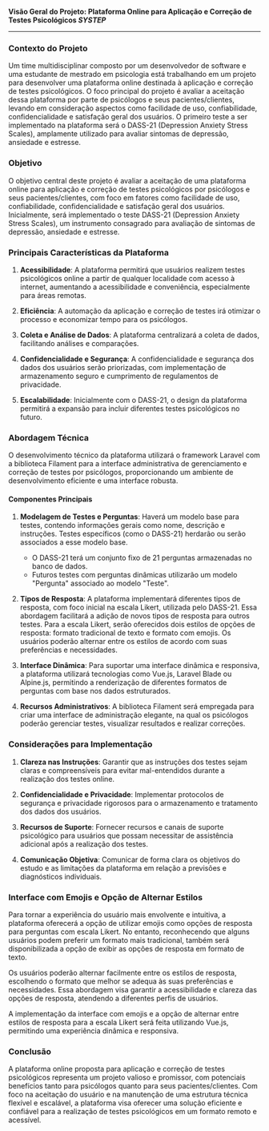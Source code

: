 **Visão Geral do Projeto: Plataforma Online para Aplicação e Correção de Testes Psicológicos _SYSTEP_**

---

### Contexto do Projeto

Um time multidisciplinar composto por um desenvolvedor de software e uma estudante de mestrado em psicologia está trabalhando em um projeto para desenvolver uma plataforma online destinada à aplicação e correção de testes psicológicos. O foco principal do projeto é avaliar a aceitação dessa plataforma por parte de psicólogos e seus pacientes/clientes, levando em consideração aspectos como facilidade de uso, confiabilidade, confidencialidade e satisfação geral dos usuários. O primeiro teste a ser implementado na plataforma será o DASS-21 (Depression Anxiety Stress Scales), amplamente utilizado para avaliar sintomas de depressão, ansiedade e estresse.

### Objetivo

O objetivo central deste projeto é avaliar a aceitação de uma plataforma online para aplicação e correção de testes psicológicos por psicólogos e seus pacientes/clientes, com foco em fatores como facilidade de uso, confiabilidade, confidencialidade e satisfação geral dos usuários. Inicialmente, será implementado o teste DASS-21 (Depression Anxiety Stress Scales), um instrumento consagrado para avaliação de sintomas de depressão, ansiedade e estresse.

### Principais Características da Plataforma

1. **Acessibilidade**: A plataforma permitirá que usuários realizem testes psicológicos online a partir de qualquer localidade com acesso à internet, aumentando a acessibilidade e conveniência, especialmente para áreas remotas.

2. **Eficiência**: A automação da aplicação e correção de testes irá otimizar o processo e economizar tempo para os psicólogos.

3. **Coleta e Análise de Dados**: A plataforma centralizará a coleta de dados, facilitando análises e comparações.

4. **Confidencialidade e Segurança**: A confidencialidade e segurança dos dados dos usuários serão priorizadas, com implementação de armazenamento seguro e cumprimento de regulamentos de privacidade.

5. **Escalabilidade**: Inicialmente com o DASS-21, o design da plataforma permitirá a expansão para incluir diferentes testes psicológicos no futuro.

### Abordagem Técnica

O desenvolvimento técnico da plataforma utilizará o framework Laravel com a biblioteca Filament para a interface administrativa de gerenciamento e correção de testes por psicólogos, proporcionando um ambiente de desenvolvimento eficiente e uma interface robusta.

#### Componentes Principais

1. **Modelagem de Testes e Perguntas**: Haverá um modelo base para testes, contendo informações gerais como nome, descrição e instruções. Testes específicos (como o DASS-21) herdarão ou serão associados a esse modelo base.
   - O DASS-21 terá um conjunto fixo de 21 perguntas armazenadas no banco de dados.
   - Futuros testes com perguntas dinâmicas utilizarão um modelo "Pergunta" associado ao modelo "Teste".

2. **Tipos de Resposta**: A plataforma implementará diferentes tipos de resposta, com foco inicial na escala Likert, utilizada pelo DASS-21. Essa abordagem facilitará a adição de novos tipos de resposta para outros testes. Para a escala Likert, serão oferecidos dois estilos de opções de resposta: formato tradicional de texto e formato com emojis. Os usuários poderão alternar entre os estilos de acordo com suas preferências e necessidades.

3. **Interface Dinâmica**: Para suportar uma interface dinâmica e responsiva, a plataforma utilizará tecnologias como Vue.js, Laravel Blade ou Alpine.js, permitindo a renderização de diferentes formatos de perguntas com base nos dados estruturados.

4. **Recursos Administrativos**: A biblioteca Filament será empregada para criar uma interface de administração elegante, na qual os psicólogos poderão gerenciar testes, visualizar resultados e realizar correções.

### Considerações para Implementação

1. **Clareza nas Instruções**: Garantir que as instruções dos testes sejam claras e compreensíveis para evitar mal-entendidos durante a realização dos testes online.

2. **Confidencialidade e Privacidade**: Implementar protocolos de segurança e privacidade rigorosos para o armazenamento e tratamento dos dados dos usuários.

3. **Recursos de Suporte**: Fornecer recursos e canais de suporte psicológico para usuários que possam necessitar de assistência adicional após a realização dos testes.

4. **Comunicação Objetiva**: Comunicar de forma clara os objetivos do estudo e as limitações da plataforma em relação a previsões e diagnósticos individuais.

### Interface com Emojis e Opção de Alternar Estilos

Para tornar a experiência do usuário mais envolvente e intuitiva, a plataforma oferecerá a opção de utilizar emojis como opções de resposta para perguntas com escala Likert. No entanto, reconhecendo que alguns usuários podem preferir um formato mais tradicional, também será disponibilizada a opção de exibir as opções de resposta em formato de texto.

Os usuários poderão alternar facilmente entre os estilos de resposta, escolhendo o formato que melhor se adequa às suas preferências e necessidades. Essa abordagem visa garantir a acessibilidade e clareza das opções de resposta, atendendo a diferentes perfis de usuários.

A implementação da interface com emojis e a opção de alternar entre estilos de resposta para a escala Likert será feita utilizando Vue.js, permitindo uma experiência dinâmica e responsiva.

### Conclusão

A plataforma online proposta para aplicação e correção de testes psicológicos representa um projeto valioso e promissor, com potenciais benefícios tanto para psicólogos quanto para seus pacientes/clientes. Com foco na aceitação do usuário e na manutenção de uma estrutura técnica flexível e escalável, a plataforma visa oferecer uma solução eficiente e confiável para a realização de testes psicológicos em um formato remoto e acessível.